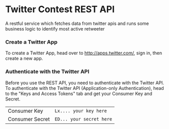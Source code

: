# Twitter Contest REST API
A restful service which fetches data from twitter apis and runs some business logic to identify most active retweeter

### Create a Twitter App

To create a Twitter App, head over to <http://apps.twitter.com/>, sign in, then create a new app.

### Authenticate with the Twitter API

Before you use the REST API, you need to authenticate with the Twitter API. To authenticate with the Twitter API (Application-only Authentication), head to the "Keys and Access Tokens" tab and get your Consumer Key and Secret.

|                 |                          |
|-----------------|--------------------------|
| Consumer Key    | `Lx.... your key here`   |
| Consumer Secret | `ED... your secret here` |

